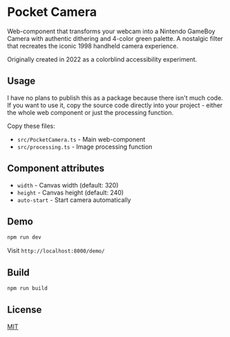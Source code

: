 # Pocket Camera

Web-component that transforms your webcam into a Nintendo GameBoy Camera with authentic dithering and 4-color green palette. A nostalgic filter that recreates the iconic 1998 handheld camera experience.

Originally created in 2022 as a colorblind accessibility experiment.

## Usage

I have no plans to publish this as a package because there isn't much code. If you want to use it, copy the source code directly into your project - either the whole web component or just the processing function.

Copy these files:
- `src/PocketCamera.ts` - Main web-component
- `src/processing.ts` - Image processing function

## Component attributes

- `width` - Canvas width (default: 320)
- `height` - Canvas height (default: 240)
- `auto-start` - Start camera automatically

## Demo

```bash
npm run dev
```

Visit `http://localhost:8000/demo/`

## Build

```bash
npm run build
```

## License

[MIT](./LICENSE)
